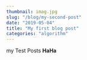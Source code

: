 ```yaml
---
thumbnail: imag.jpg
slug: "/blog/my-second-post"
date: "2019-05-04"
title: "My first blog post"
categories: "algorithm"
---
```


my Test Posts <strong>HaHa</strong>
